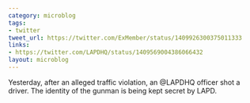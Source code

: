 ```yaml
---
category: microblog
tags:
- twitter
tweet_url: https://twitter.com/ExMember/status/1409926300375011333
links:
- https://twitter.com/LAPDHQ/status/1409569004386066432
layout: microblog
---
```

Yesterday, after an alleged traffic violation, an @LAPDHQ officer shot a driver. The identity of the gunman is being kept secret by LAPD.
